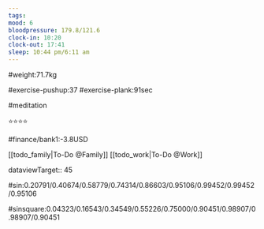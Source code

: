 ```yaml
---
tags: 
mood: 6
bloodpressure: 179.8/121.6
clock-in: 10:20
clock-out: 17:41
sleep: 10:44 pm/6:11 am
---
```


#weight:71.7kg

#exercise-pushup:37
#exercise-plank:91sec

#meditation

⭐⭐⭐⭐

#finance/bank1:-3.8USD

[[todo_family|To-Do @Family]]
[[todo_work|To-Do @Work]]



dataviewTarget:: 45

#sin:0.20791/0.40674/0.58779/0.74314/0.86603/0.95106/0.99452/0.99452/0.95106

#sinsquare:0.04323/0.16543/0.34549/0.55226/0.75000/0.90451/0.98907/0.98907/0.90451

